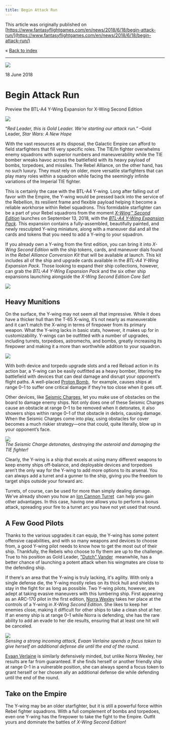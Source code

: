 ```yaml
---
title: Begin Attack Run
---
```


This article was originally published on [https://www.fantasyflightgames.com/en/news/2018/6/18/begin-attack-run/](https://www.fantasyflightgames.com/en/news/2018/6/18/begin-attack-run/)

&laquo; [Back to index](../index.md)

---

![](swz13_preview1.jpg)

18 June 2018

Begin Attack Run
================

Preview the BTL-A4 Y-Wing Expansion for X-Wing Second Edition

![](swz13_box_left.png)

“_Red Leader, this is Gold Leader. We’re starting our attack run.”_ –Gold Leader, _Star Wars: A New Hope_

With the vast resources at its disposal, the Galactic Empire can afford to field starfighters that fill very specific roles. The TIE/ln fighter overwhelms enemy squadrons with superior numbers and maneuverability while the TIE bomber wreaks havoc across the battlefield with its heavy payload of bombs, torpedoes, and missiles. The Rebel Alliance, on the other hand, has no such luxury. They must rely on older, more versatile starfighters that can play many roles within a squadron while facing the seemingly infinite variations of the Imperial TIE fighter.

This is certainly the case with the BTL-A4 Y-wing. Long after falling out of favor with the Empire, the Y-wing would be pressed back into the service of the Rebellion, its resilient frame and flexible payload helping it become a reliable workhorse within Rebel squadrons. This formidable starfighter can be a part of your Rebel squadrons from the moment _[X-Wing™ Second Edition](https://www.fantasyflightgames.com/en/products/x-wing-second-edition/)_ launches on September 13, 2018, with the _[BTL-A4 Y-Wing Expansion Pack](https://www.fantasyflightgames.com/en/products/x-wing-second-edition/products/btl-a4-y-wing-expansion-pack/)_. This expansion contains a fully-assembled, beautifully painted, and newly resculpted Y-wing miniature, along with a maneuver dial and all the cards and tokens that you need to add a Y-wing to your squadron.

If you already own a Y-wing from the first edition, you can bring it into _X-Wing Second Edition_ with the ship tokens, cards, and maneuver dials found in the _Rebel Alliance Conversion Kit_ that will be available at launch. This kit includes all of the ship and upgrade cards available in the _BTL-A4 Y-Wing Expansion Pack_. Those looking to expand their ship collections, however, can grab the _BTL-A4 Y-Wing Expansion Pack_ and the six other ship expansions launching alongside the _X-Wing Second Edition Core Set_!

![](swz13_a1_ship-image.png)

Heavy Munitions
---------------

On the surface, the Y-wing may not seem all that impressive. While it does have a thicker hull than the T-65 X-wing, it’s not nearly as maneuverable and it can’t match the X-wing in terms of firepower from its primary weapon. What the Y-wing lacks in basic stats, however, it makes up for in customizability. Y-wings can be outfitted with a number of upgrades, including turrets, torpedoes, astromechs, and bombs, greatly increasing its firepower and making it a more than worthwhile addition to your squadron.

![](swz13_a3_y-wing_spread2.png)

With both device and torpedo upgrade slots and a red Reload action in its action bar, a Y-wing can be easily outfitted as a heavy bomber, littering the battlefield with devices that can deal damage and disrupt your opponent’s flight paths. A well-placed [Proton Bomb,](swz13_proton-bombs.png)  for example, causes ships at range 0–1 to suffer one critical damage if they’re too close when it goes off.

Other devices, like [Seismic Charges,](swz13_seismic-charges.png) let you make use of obstacles on the board to damage enemy ships. Not only does one of these Seismic Charges cause an obstacle at range 0–1 to be removed when it detonates, it also showers ships within range 0–1 of that obstacle in debris, causing damage. When the Seismic Charges come into play, using obstacles for cover becomes a much riskier strategy—one that could, quite literally, blow up in your opponent’s face.

![](swz13_a1_diagram2.png)  
_The Seismic Charge detonates, destroying the asteroid and damaging the TIE fighter!_

Clearly, the Y-wing is a ship that excels at using many different weapons to keep enemy ships off-balance, and deployable devices and torpedoes aren’t the only way for the Y-wing to add more options to its arsenal. You can always add a turret and a gunner to the ship, giving you the freedom to target ships outside your forward arc.

Turrets, of course, can be used for more than simply dealing damage. We’ve already shown you how an [Ion Cannon Turret](swz13_ion-cannon-turret.png)  can help you gain other advantages. In this case, having one allows you to perform a bonus attack, spreading your fire to a turret arc you have not yet used that round.

A Few Good Pilots
-----------------

Thanks to the various upgrades it can equip, the Y-wing has some potent offensive capabilities, and with so many weapons and devices to choose from, a good Y-wing pilot needs to know how to get the most out of their ship. Thankfully, the Rebels who choose to fly them are up to the challenge. True to his position as Gold Leader, ["Dutch" Vander](swz13_dutch-vander.png)  meanwhile, has a better chance of launching a potent attack when his wingmates are close to the defending ship.

If there's an area that the Y-wing is truly lacking, it's agility. With only a single defense die, the Y-wing mostly relies on its thick hull and shields to stay in the fight for as long as possible. Two Y-wing pilots, however, are adept at taking evasive maneuvers with this lumbering ship. First appearing as an ARC-170 pilot in the first edition, [Norra Wexley](swz13_norra-wexley.png) takes her place at the controls of a Y-wing in _X-Wing Second Edition_. She likes to keep her enemies close, making it difficult for other ships to take a clean shot at her. If an enemy ship is at range 0–1 while Norra is defending, she has the rare ability to add an evade to her die results, ensuring that at least one hit will be canceled.

![](swz13_a1_diagram1.jpg)  
_Sensing a strong incoming attack, Evaan Verlaine spends a focus token to give herself an additional defense die until the end of the round._

[Evaan Verlaine](swz13_evaan-verlaine.png) is similarly defensively minded, but unlike Norra Wexley, her results are far from guaranteed. If she finds herself or another friendly ship at range 0–1 in a vulnerable position, she can always spend a focus token to grant herself or her chosen ally an additional defense die while defending until the end of the round.

Take on the Empire
------------------

The Y-wing may be an older starfighter, but it is still a powerful force within Rebel fighter squadrons. With a full complement of bombs and torpedoes, even one Y-wing has the firepower to take the fight to the Empire. Outfit yours and dominate the battles of _X-Wing Second Edition_!

[](http://community.fantasyflightgames.com/index.php?/forum/222-x-wing/)